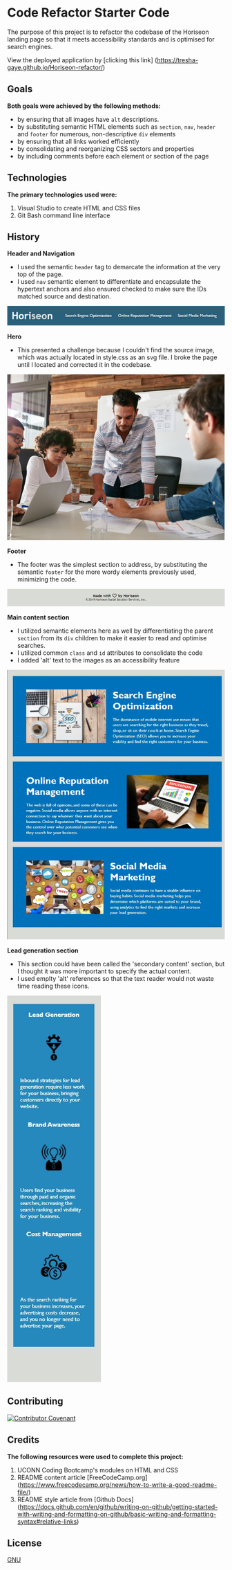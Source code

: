 # Code Refactor Starter Code

The purpose of this project is to refactor the codebase of the Horiseon landing page so that it meets accessibility standards and is optimised for search engines.

View the deployed application by [clicking this link] (https://tresha-gaye.github.io/Horiseon-refactor/)

## Goals

**Both goals were achieved by the following methods:**
- by ensuring that all images have `alt` descriptions. 
- by substituting semantic HTML elements such as `section`, `nav`, `header` and `footer` for numerous, non-descriptive `div` elements 
- by ensuring that all links worked efficiently 
- by consolidating and reorganizing CSS sectors and properties 
- by including comments before each element or section of the page  

## Technologies

**The primary technologies used were:**
1. Visual Studio to create HTML and CSS files
2. Git Bash command line interface 

## History

**Header and Navigation**
- I used the semantic `header` tag to demarcate the information at the very top of the page. 
- I used `nav` semantic element to differentiate and encapsulate the hypertext anchors and also ensured checked to make sure the IDs matched source and destination. 

![Horiseon header and navigation bar](./assets/images/horiseon-header.jpg) 

**Hero**
- This presented a challenge because I couldn't find the source image, which was actually located in style.css as an svg file. I broke the page until I located and corrected it in the codebase.

![People in a meeting](./assets/images/hero-pic.jpg)

**Footer**
- The footer was the simplest section to address, by substituting the semantic `footer` for the more wordy elements previously used, minimizing the code. 

![Creator and copyright information](./assets/images/horiseon-footer.jpg)

**Main content section**
- I utilized semantic elements here as well by differentiating the parent `section` from its `div` children to make it easier to read and optimise searches. 
- I utilized common `class` and `id` attributes to consolidate the code
- I added 'alt' text to the images as an accessibility feature

![Features](./assets/images/main-content.jpg)

**Lead generation section**
- This section could have been called the 'secondary content' section, but I thought it was more important to specify the actual content. </br >
- I used emplty 'alt' references so that the text reader would not waste time reading these icons. 

![benefits](./assets/images/lead-gen.jpg)

## Contributing

[![Contributor Covenant](https://img.shields.io/badge/Contributor%20Covenant-2.1-4baaaa.svg)](code_of_conduct.md)

## Credits

**The following resources were used to complete this project:**
1. UCONN Coding Bootcamp's modules on HTML and CSS
2. README content article [FreeCodeCamp.org] (https://www.freecodecamp.org/news/how-to-write-a-good-readme-file/)
3. README style article from [Github Docs] (https://docs.github.com/en/github/writing-on-github/getting-started-with-writing-and-formatting-on-github/basic-writing-and-formatting-syntax#relative-links) 

## License
[GNU](https://opensource.org/licenses/GPL-3.0)
